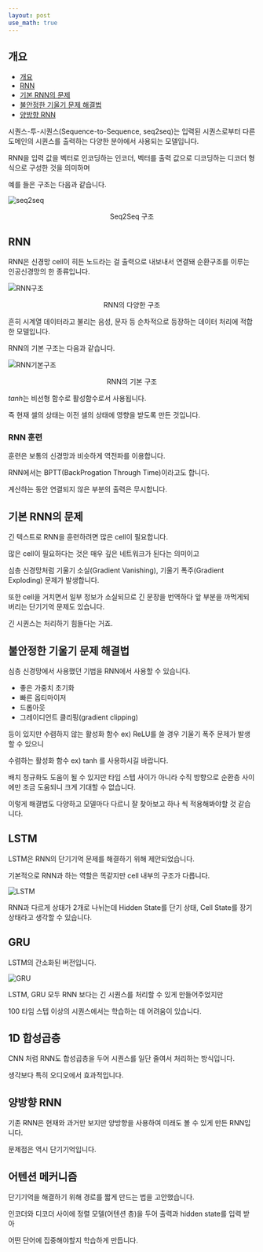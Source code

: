 ```yaml
---
layout: post
use_math: true
---
```


## 개요
- [개요](#개요)
- [RNN](#RNN)
- [기본 RNN의 문제](#기본-RNN의-문제)
- [불안정한 기울기 문제 해결법](#불안정한-기울기-문제-해결법)
- [양방향 RNN](#양방향-RNN)

시퀀스-투-시퀀스(Sequence-to-Sequence, seq2seq)는 입력된 시퀀스로부터 다른 도메인의 시퀀스를 출력하는 다양한 분야에서 사용되는 모델입니다.

RNN을 입력 값을 벡터로 인코딩하는 인코더, 벡터를 출력 값으로 디코딩하는 디코더 형식으로 구성한 것을 의미하며 

예를 들은 구조는 다음과 같습니다.

![seq2seq](https://img1.daumcdn.net/thumb/R1280x0/?scode=mtistory2&fname=https%3A%2F%2Fblog.kakaocdn.net%2Fdn%2FxEwJx%2FbtqDogeWOEf%2FSDjkC5L4AdqftflSAP7AAK%2Fimg.jpg)
<center>Seq2Seq 구조</center>

## RNN

RNN은 신경망 cell이 히든 노드라는 걸 출력으로 내보내서 연결돼 순환구조를 이루는 인공신경망의 한 종류입니다.

![RNN구조](http://i.imgur.com/Q8zv6TQ.png)
<center>RNN의 다양한 구조</center>

흔히 시계열 데이터라고 불리는 음성, 문자 등 순차적으로 등장하는 데이터 처리에 적합한 모델입니다.

RNN의 기본 구조는 다음과 같습니다.

![RNN기본구조](http://i.imgur.com/s8nYcww.png)
<center>RNN의 기본 구조</center>

$tanh$는 비선형 함수로 활성함수로서 사용됩니다.

즉 현재 셀의 상태는 이전 셀의 상태에 영향을 받도록 만든 것입니다.

### RNN 훈련

훈련은 보통의 신경망과 비슷하게 역전파를 이용합니다.

RNN에서는 BPTT(BackProgation Through Time)이라고도 합니다.

계산하는 동안 연결되지 않은 부분의 출력은 무시합니다.

## 기본 RNN의 문제

긴 텍스트로 RNN을 훈련하려면 많은 cell이 필요합니다.

많은 cell이 필요하다는 것은 매우 깊은 네트워크가 된다는 의미이고

심층 신경망처럼 기울기 소실(Gradient Vanishing), 기울기 폭주(Gradient Exploding) 문제가 발생합니다.

또한 cell을 거치면서 일부 정보가 소실되므로 긴 문장을 번역하다 앞 부분을 까먹게되버리는 단기기억 문제도 있습니다.

긴 시퀀스는 처리하기 힘들다는 거죠.

## 불안정한 기울기 문제 해결법

심층 신경망에서 사용했던 기법을 RNN에서 사용할 수 있습니다.

* 좋은 가중치 초기화
* 빠른 옵티마이저
* 드롭아웃
* 그레이디언트 클리핑(gradient clipping)

등이 있지만 수렴하지 않는 활성화 함수 ex) ReLU를 쓸 경우 기울기 폭주 문제가 발생할 수 있으니

수렴하는 활성화 함수 ex) tanh 를 사용하시길 바랍니다.

배치 정규화도 도움이 될 수 있지만 타임 스텝 사이가 아니라 수직 방향으로 순환층 사이에만 조금 도움되니 크게 기대할 수 없습니다.

이렇게 해결법도 다양하고 모델마다 다르니 잘 찾아보고 하나 씩 적용해봐야할 것 같습니다.

## LSTM

LSTM은 RNN의 단기기억 문제를 해결하기 위해 제안되었습니다.

기본적으로 RNN과 하는 역할은 똑같지만 cell 내부의 구조가 다릅니다.

![LSTM](https://ichi.pro/assets/images/max/724/0*4u3C6HEADE3GooBh.png)

RNN과 다르게 상태가 2개로 나뉘는데 Hidden State를 단기 상태, Cell State를 장기 상태라고 생각할 수 있습니다.

## GRU

LSTM의 간소화된 버전입니다.

![GRU](https://cdn-images-1.medium.com/freeze/max/1000/1*GSZ0ZQZPvcWmTVatAeOiIw.png?q=20)

LSTM, GRU 모두 RNN 보다는 긴 시퀀스를 처리할 수 있게 만들어주었지만

100 타임 스텝 이상의 시퀀스에서는 학습하는 데 어려움이 있습니다.

## 1D 합성곱층

CNN 처럼 RNN도 합성곱층을 두어 시퀀스를 일단 줄여서 처리하는 방식입니다.

생각보다 특히 오디오에서 효과적입니다.

## 양방향 RNN

기존 RNN은 현재와 과거만 보지만 양방향을 사용하여 미래도 볼 수 있게 만든 RNN입니다.

문제점은 역시 단기기억입니다.

## 어텐션 메커니즘

단기기억을 해결하기 위해 경로를 짧게 만드는 법을 고안했습니다.

인코더와 디코더 사이에 정렬 모델(어텐션 층)을 두어 출력과 hidden state를 입력 받아 

어떤 단어에 집중해야할지 학습하게 만듭니다.